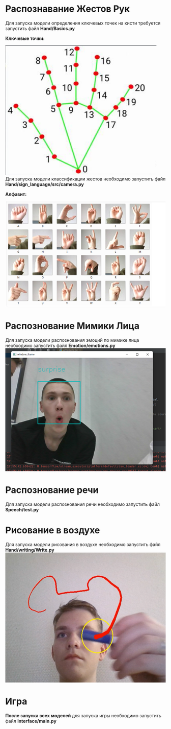 # Распознавание Жестов Рук

Для запуска модели определения ключевых точек на кисти требуется запустить файл **Hand/Basics.py**  

**Ключевые точки:**

![](images/control.png)  
Для запуска модели классификации жестов необходимо запустить файл **Hand/sign_language/src/camera.py**  

**Алфавит:**

![](Hand/sign_language/alpha.png)


# Распознование Мимики Лица

Для запуска модели распознования эмоций по мимике лица необходимо запустить файл **Emotion/emotions.py**  
![](images\surprise.png)

# Распознование речи

Для запуска модели распознования речи необходимо запустить файл **Speech/test.py**  

# Рисование в воздухе

Для запуска модели рисования в воздухе необходимо запустить файл **Hand/writing/Write.py**
![img.png](images/img.png)

# Игра

**После запуска всех моделей** для запуска игры необходимо запустить файл **Interface/main.py**

